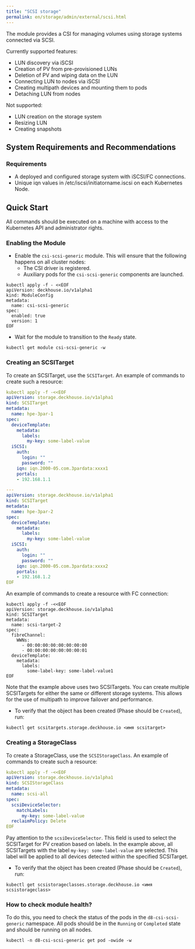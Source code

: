 ```yaml
---
title: "SCSI storage"
permalink: en/storage/admin/external/scsi.html
---
```


The module provides a CSI for managing volumes using storage systems connected via SCSI.

Currently supported features:
- LUN discovery via iSCSI
- Creation of PV from pre-provisioned LUNs
- Deletion of PV and wiping data on the LUN
- Connecting LUN to nodes via iSCSI
- Creating multipath devices and mounting them to pods
- Detaching LUN from nodes

Not supported:
- LUN creation on the storage system
- Resizing LUN
- Creating snapshots

## System Requirements and Recommendations

### Requirements

- A deployed and configured storage system with iSCSI/FC connections.
- Unique iqn values in /etc/iscsi/initiatorname.iscsi on each Kubernetes Node.

## Quick Start

All commands should be executed on a machine with access to the Kubernetes API and administrator rights.

### Enabling the Module

- Enable the `csi-scsi-generic` module. This will ensure that the following happens on all cluster nodes:
  - The CSI driver is registered.
  - Auxiliary pods for the `csi-scsi-generic` components are launched.

```shell
kubectl apply -f - <<EOF
apiVersion: deckhouse.io/v1alpha1
kind: ModuleConfig
metadata:
  name: csi-scsi-generic
spec:
  enabled: true
  version: 1
EOF
```

- Wait for the module to transition to the `Ready` state.

```shell
kubectl get module csi-scsi-generic -w
```

### Creating an SCSITarget

To create an SCSITarget, use the `SCSITarget`. An example of commands to create such a resource:

```yaml
kubectl apply -f -<<EOF
apiVersion: storage.deckhouse.io/v1alpha1
kind: SCSITarget
metadata:
  name: hpe-3par-1
spec:
  deviceTemplate:
    metadata:
      labels:
        my-key: some-label-value
  iSCSI:
    auth:
      login: ""
      password: ""
    iqn: iqn.2000-05.com.3pardata:xxxx1
    portals:
    - 192.168.1.1

---
apiVersion: storage.deckhouse.io/v1alpha1
kind: SCSITarget
metadata:
  name: hpe-3par-2
spec:
  deviceTemplate:
    metadata:
      labels:
        my-key: some-label-value
  iSCSI:
    auth:
      login: ""
      password: ""
    iqn: iqn.2000-05.com.3pardata:xxxx2
    portals:
    - 192.168.1.2
EOF

```

An example of commands to create a resource with FC connection:

```shell
kubectl apply -f -<<EOF
apiVersion: storage.deckhouse.io/v1alpha1
kind: SCSITarget
metadata:
  name: scsi-target-2
spec:
  fibreChannel:
    WWNs:
      - 00:00:00:00:00:00:00:00
      - 00:00:00:00:00:00:00:01
  deviceTemplate:
    metadata:
      labels:
        some-label-key: some-label-value1
EOF
```

Note that the example above uses two SCSITargets. You can create multiple SCSITargets for either the same or different storage systems. This allows for the use of multipath to improve failover and performance.

- To verify that the object has been created (Phase should be `Created`), run:

```shell
kubectl get scsitargets.storage.deckhouse.io <имя scsitarget>
```

### Creating a StorageClass

To create a StorageClass, use the `SCSIStorageClass`. An example of commands to create such a resource:

```yaml
kubectl apply -f -<<EOF
apiVersion: storage.deckhouse.io/v1alpha1
kind: SCSIStorageClass
metadata:
  name: scsi-all
spec:
  scsiDeviceSelector:
    matchLabels:
      my-key: some-label-value
  reclaimPolicy: Delete
EOF
```

Pay attention to the `scsiDeviceSelector`. This field is used to select the SCSITarget for PV creation based on labels. In the example above, all SCSITargets with the label `my-key: some-label-value` are selected. This label will be applied to all devices detected within the specified SCSITarget.

- To verify that the object has been created (Phase should be `Created`), run:

```shell
kubectl get scsistorageclasses.storage.deckhouse.io <имя scsistorageclass>
```

### How to check module health?

To do this, you need to check the status of the pods in the `d8-csi-scsi-generic` namespace. All pods should be in the `Running` or `Completed` state and should be running on all nodes.

```shell
kubectl -n d8-csi-scsi-generic get pod -owide -w
```
